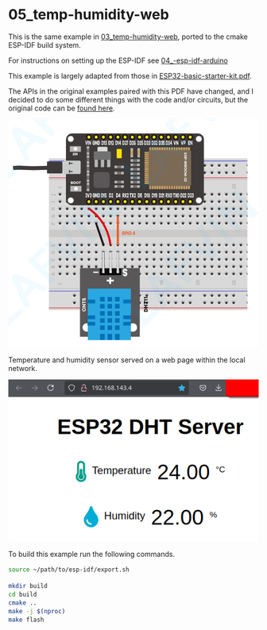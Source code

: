 # 05_temp-humidity-web

This is the same example in [03_temp-humidity-web](./../03_temp-humidity-web), ported to the cmake ESP-IDF build system.

For instructions on setting up the ESP-IDF see [04_-esp-idf-arduino](./../04_esp-idf-arduino)

This example is largely adapted from those in [ESP32-basic-starter-kit.pdf](./ESP32-basic-starter-kit.pdf).

The APIs in the original examples paired with this PDF have changed, and I decided to do some different things with the code and/or circuits, but the original code can be [found here](https://www.dropbox.com/scl/fo/6znlij3eb23ih4jxcpv2w/AKvB1t9CCUgoVRVtGen8Yrw?rlkey=z84anl0hs940qf9fpl7l8q8q2&e=1&dl=0).

![schematic](./schematic.png)

Temperature and humidity sensor served on a web page within the local network.

![screenshot](./screenshot.png)

To build this example run the following commands.

```bash
source ~/path/to/esp-idf/export.sh

mkdir build
cd build
cmake ..
make -j $(nproc)
make flash
```
